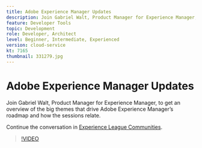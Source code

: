```yaml
---
title: Adobe Experience Manager Updates
description: Join Gabriel Walt, Product Manager for Experience Manager, to get an overview of the big themes that drive Adobe Experience Manager’s roadmap and how the sessions relate.
feature: Developer Tools
topic: Development
role: Developer, Architect
level: Beginner, Intermediate, Experienced
version: cloud-service
kt: 7165
thumbnail: 331279.jpg
---
```


# Adobe Experience Manager Updates

Join Gabriel Walt, Product Manager for Experience Manager, to get an overview of the big themes that drive Adobe Experience Manager’s roadmap and how the sessions relate.

Continue the conversation in <a href="http://adobe.ly/36Yd3v6">Experience League Communities</a>.

>[!VIDEO](https://video.tv.adobe.com/v/331279/?quality=12&learn=on&hidetitle=true)